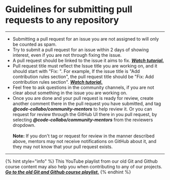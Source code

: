 # Guidelines for submitting pull requests to any repository

***

* Submitting a pull request for an issue you are not assigned to will only be counted as spam.
* Try to submit a pull request for an issue within 2 days of showing interest, even if you are not through fixing the issue.
* A pull request should be linked to the issue it aims to fix. [_**Watch tutorial.**_](https://www.youtube.com/watch?v=IqJWDTZdQG4\&list=PLMDhbo3xlD1ESa1\_9WN4yG7bGDDksEQx7\&index=4\&t=301s)
* Pull request title must reflect the Issue title you are working on, and it should start with "Fix: ". For example, If the issue title is "Add contribution rules section", the pull request title should be "Fix: Add contribution rules section". [_**Watch tutorial.**_](https://www.youtube.com/watch?v=Ej396Vra1oQ\&list=PLMDhbo3xlD1ESa1\_9WN4yG7bGDDksEQx7\&index=14)
* Feel free to ask questions in the community channels, if you are not clear about something in the issue you are working on.
* Once you are done and your pull request is ready for review, create another comment there in the pull request you have submitted, and tag _**@code-collabo/community-mentors**_ to help review it. Or you can request for review through the GitHub UI there in you pull request, by selecting _**@code-collabo/community-mentors**_ from the reviewers dropdown. \
  \
  **Note:** If you don't tag or request for review in the manner described above, mentors may not receive notifications on GitHub about it, and they may not know that your pull request exists.

***

{% hint style="info" %}
This YouTube playlist from our old Git and Github course content may also help you when contributing to any of our projects. [_**Go to the old Git and Github course playlist.**_](https://www.youtube.com/playlist?list=PLMDhbo3xlD1ESa1\_9WN4yG7bGDDksEQx7)
{% endhint %}
